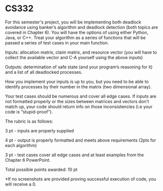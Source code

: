 # CS332

For this semester's project, you will be implementing both deadlock avoidance using banker’s
algorithm and deadlock detection (both topics are covered in Chapter 6). You will have the
options of using either Python, Java, or C++. Treat your algorithm as a series of functions that
will be passed a series of test cases in your main function.

Inputs​: allocation matrix, claim matrix, and resource vector (you will have to collect the available
vector and C-A yourself using the above inputs)

Outputs: ​determination of safe state (and your program’s reasoning for it) and a list of all
deadlocked processes.

How you implement your inputs is up to you, but you need to be able to identify processes by
their number in the matrix (two dimensional array).

Your test cases should be numerous and cover all edge cases. If inputs are not formatted
properly or the sizes between matrices and vectors don't match up, your code should return info
on those inconsistencies (i.e your code is “stupid-proof”).

The rubric is as follows:

3 pt - inputs are properly supplied

4 pt - output is properly formatted and meets above requirements (2pts for each algorithm)

3 pt - test cases cover all edge cases and at least examples from the Chapter 6 PowerPoint.

Total possible points awarded: 10 pt

*If no screenshots are provided proving successful execution of code, you will receive a 0.
